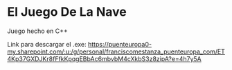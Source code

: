 # El Juego De La Nave
Juego hecho en C++

Link para descargar el .exe: https://puenteuropa0-my.sharepoint.com/:u:/g/personal/franciscomestanza_puenteuropa_com/ET4Kp37GXDJKr8fFfkKpqgEBbAc6mbvbM4cXkbS3z8zipA?e=4h7y5A
